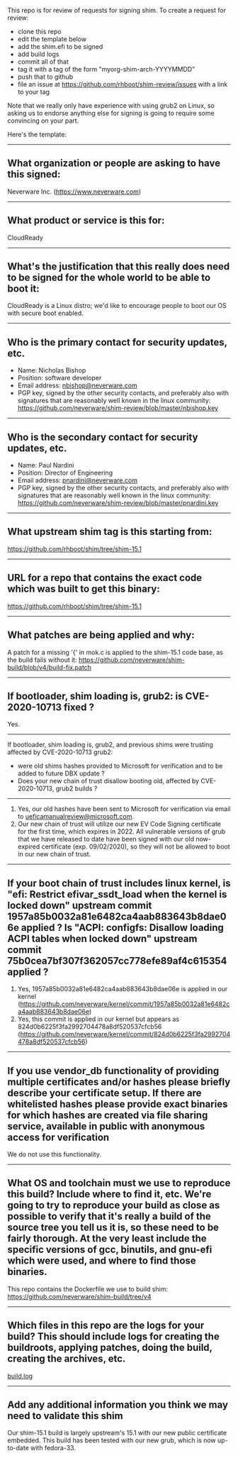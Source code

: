 This repo is for review of requests for signing shim.  To create a request for review:

- clone this repo
- edit the template below
- add the shim.efi to be signed
- add build logs
- commit all of that
- tag it with a tag of the form "myorg-shim-arch-YYYYMMDD"
- push that to github
- file an issue at https://github.com/rhboot/shim-review/issues with a link to your tag

Note that we really only have experience with using grub2 on Linux, so asking
us to endorse anything else for signing is going to require some convincing on
your part.

Here's the template:

-------------------------------------------------------------------------------
What organization or people are asking to have this signed:
-------------------------------------------------------------------------------
Neverware Inc. (https://www.neverware.com)

-------------------------------------------------------------------------------
What product or service is this for:
-------------------------------------------------------------------------------
CloudReady

-------------------------------------------------------------------------------
What's the justification that this really does need to be signed for the whole world to be able to boot it:
-------------------------------------------------------------------------------
CloudReady is a Linux distro; we'd like to encourage people to boot our OS with secure boot enabled.

-------------------------------------------------------------------------------
Who is the primary contact for security updates, etc.
-------------------------------------------------------------------------------
- Name: Nicholas Bishop
- Position: software developer
- Email address: nbishop@neverware.com
- PGP key, signed by the other security contacts, and preferably also with signatures that are reasonably well known in the linux community: https://github.com/neverware/shim-review/blob/master/nbishop.key

-------------------------------------------------------------------------------
Who is the secondary contact for security updates, etc.
-------------------------------------------------------------------------------
- Name: Paul Nardini
- Position: Director of Engineering
- Email address: pnardini@neverware.com
- PGP key, signed by the other security contacts, and preferably also with signatures that are reasonably well known in the linux community: https://github.com/neverware/shim-review/blob/master/pnardini.key

-------------------------------------------------------------------------------
What upstream shim tag is this starting from:
-------------------------------------------------------------------------------
https://github.com/rhboot/shim/tree/shim-15.1

-------------------------------------------------------------------------------
URL for a repo that contains the exact code which was built to get this binary:
-------------------------------------------------------------------------------
https://github.com/rhboot/shim/tree/shim-15.1

-------------------------------------------------------------------------------
What patches are being applied and why:
-------------------------------------------------------------------------------
A patch for a missing '{' in mok.c is applied to the shim-15.1 code base, as the build fails without it:
https://github.com/neverware/shim-build/blob/v4/build-fix.patch

-------------------------------------------------------------------------------
If bootloader, shim loading is, grub2: is CVE-2020-10713 fixed ?
-------------------------------------------------------------------------------
Yes.

-------------------------------------------------------------------------------
If bootloader, shim loading is, grub2, and previous shims were trusting affected
by CVE-2020-10713 grub2:
* were old shims hashes provided to Microsoft for verification
  and to be added to future DBX update ?
* Does your new chain of trust disallow booting old, affected by CVE-2020-10713,
  grub2 builds ?
-------------------------------------------------------------------------------
1) Yes, our old hashes have been sent to Microsoft for verification via email to ueficamanualreview@microsoft.com.
2) Our new chain of trust will utilize our new EV Code Signing certificate for the first time, which expires in 2022.  All vulnerable versions of grub that we have released to date have been signed with our old now-expired certificate (exp. 09/02/2020), so they will not be allowed to boot in our new chain of trust.

-------------------------------------------------------------------------------
If your boot chain of trust includes linux kernel, is
"efi: Restrict efivar_ssdt_load when the kernel is locked down"
upstream commit 1957a85b0032a81e6482ca4aab883643b8dae06e applied ?
Is "ACPI: configfs: Disallow loading ACPI tables when locked down"
upstream commit 75b0cea7bf307f362057cc778efe89af4c615354 applied ?
-------------------------------------------------------------------------------
1) Yes, 1957a85b0032a81e6482ca4aab883643b8dae06e is applied in our kernel (https://github.com/neverware/kernel/commit/1957a85b0032a81e6482ca4aab883643b8dae06e)
2) Yes, this commit is applied in our kernel but appears as 824d0b6225f3fa2992704478a8df520537cfcb56 (https://github.com/neverware/kernel/commit/824d0b6225f3fa2992704478a8df520537cfcb56)

-------------------------------------------------------------------------------
If you use vendor_db functionality of providing multiple certificates and/or
hashes please briefly describe your certificate setup. If there are whitelisted hashes
please provide exact binaries for which hashes are created via file sharing service,
available in public with anonymous access for verification
-------------------------------------------------------------------------------
We do not use this functionality.


-------------------------------------------------------------------------------
What OS and toolchain must we use to reproduce this build?  Include where to find it, etc.  We're going to try to reproduce your build as close as possible to verify that it's really a build of the source tree you tell us it is, so these need to be fairly thorough. At the very least include the specific versions of gcc, binutils, and gnu-efi which were used, and where to find those binaries.
-------------------------------------------------------------------------------
This repo contains the Dockerfile we use to build shim: https://github.com/neverware/shim-build/tree/v4

-------------------------------------------------------------------------------
Which files in this repo are the logs for your build?   This should include logs for creating the buildroots, applying patches, doing the build, creating the archives, etc.
-------------------------------------------------------------------------------
[build.log](build.log)

-------------------------------------------------------------------------------
Add any additional information you think we may need to validate this shim
-------------------------------------------------------------------------------
Our shim-15.1 build is largely upstream's 15.1 with our new public certificate embedded.  This build has been tested with our new grub, which is now up-to-date with fedora-33.



